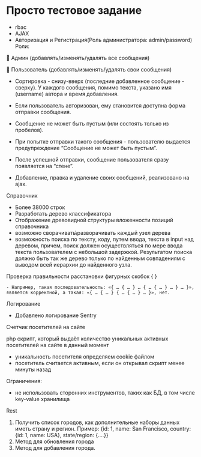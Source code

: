 Просто тестовое задание
============================

- rbac
- AJAX
- Авторизация и Регистрация(Роль администратора: admin/password)
Роли:

 Админ (добавлять/изменять/удалять все сообщения)

 Пользователь (добавлять/изменять/удалять свои сообщения)



- Сортировка - снизу-вверх (последние добавленное сообщение - сверху). У каждого сообщения, помимо текста, указано имя (username) автора и время добавления.

- Если пользователь авторизован, ему становится доступна форма отправки сообщения. 

- Сообщение не может быть пустым (или состоять только из пробелов). 

- При попытке отправки такого сообщения - пользователю выдается предупреждение “Сообщение не может быть пустым”.

- После успешной отправки, сообщение пользователя сразу появляется на “стене”.

- Добавление, правка и удаление своих сообщений, реализовано на ajax.



Справочник

 - Более 38000 строк
 - Разработать дерево классификатора
 - Отображение древовидной структуры вложенности позиций справочника
 - возможно сворачивать\разворачивать каждый узел дерева
 - возможность поиска по тексту, коду, путем ввода, текста в input над деревом, причем, поиск должен осуществляться по мере ввода текста пользователем с небольшой задержкой. Результатом поиска должно быть так же дерево только по найденным совпадениям с выводом всей иерархии до найденного узла.



Проверка правильности расстановки фигурных скобок { }

    - Например, такая последовательность: «{ … { … } … { … { … } … } … }», является корректной, а такая: «{ … { … } { … { … } … }», нет.


Логирование

 - Добавлено логирование Sentry


Cчетчик посетителей на сайте

php скрипт, который выдаёт количество уникальных активных посетителей на сайте в данный момент
 - уникальность посетителя определяем cookie файлом
 - посетитель считается активным, если он открывал скрипт менее минуты назад

Ограничения:
- не использовать сторонних инструментов, таких как БД, в том числе key-value хранилища

Rest

1. Получить список городов, как дополнительные наборы данных иметь страну и регион. Пример: {id: 1, name: San Francisco, country: {id: 1, name: USA}, state/region: {....}} 
2. Метод для обновления города
3. Метод для добавления города. 

